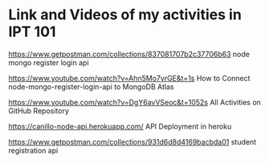 # Link and Videos of my activities in IPT 101
https://www.getpostman.com/collections/837081707b2c37706b63 node mongo register login api

https://www.youtube.com/watch?v=Ahn5Mo7yrGE&t=1s How to Connect node-mongo-register-login-api to MongoDB Atlas

https://www.youtube.com/watch?v=DgY6avVSeoc&t=1052s All Activities on GitHub Repository

https://canillo-node-api.herokuapp.com/ API Deployment in heroku

https://www.getpostman.com/collections/931d6d8d4169bacbda01 student registration api

